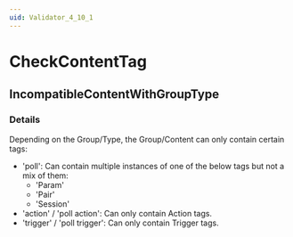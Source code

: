 ```yaml
---
uid: Validator_4_10_1
---
```


# CheckContentTag

## IncompatibleContentWithGroupType

<!-- Description, Properties, ... sections are auto-generated. -->
<!-- REPLACE ME AUTO-GENERATION -->

### Details

Depending on the Group/Type, the Group/Content can only contain certain tags:
- 'poll': Can contain multiple instances of one of the below tags but not a mix of them:
    - 'Param'
    - 'Pair'
    - 'Session'
- 'action' / 'poll action': Can only contain Action tags.
- 'trigger' / 'poll trigger': Can only contain Trigger tags.

<!-- Uncomment to add example code -->
<!--### Example code-->
